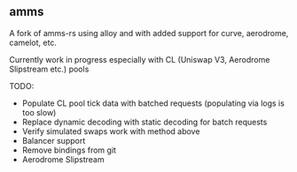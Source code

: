 ## amms

A fork of amms-rs using alloy and with added support for curve, aerodrome, camelot, etc.

Currently work in progress especially with CL (Uniswap V3, Aerodrome Slipstream etc.) pools

TODO: 
- Populate CL pool tick data with batched requests (populating via logs is too slow)
- Replace dynamic decoding with static decoding for batch requests
- Verify simulated swaps work with method above
- Balancer support
- Remove bindings from git
- Aerodrome Slipstream